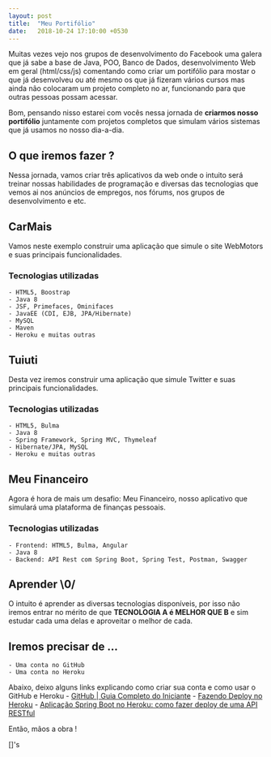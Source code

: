 ```yaml
---
layout: post
title:  "Meu Portifólio"
date:   2018-10-24 17:10:00 +0530
---
```


Muitas vezes vejo nos grupos de desenvolvimento do Facebook uma galera que já sabe a base de Java, POO, Banco de Dados, desenvolvimento Web em geral (html/css/js) comentando como criar um portifólio para mostar o que já desenvolveu ou até mesmo os que já fizeram vários cursos mas ainda não colocaram um projeto completo no ar, funcionando para que outras pessoas possam acessar.

Bom, pensando nisso estarei com vocês nessa jornada de **criarmos nosso portifólio** juntamente com projetos completos que simulam vários sistemas que já usamos no nosso dia-a-dia.

## O que iremos fazer ?

Nessa jornada, vamos criar três aplicativos da web onde o intuito será treinar nossas habilidades de programação e diversas das tecnologias que vemos ai nos anúncios de empregos, nos fórums, nos grupos de desenvolvimento e etc.

## CarMais

Vamos neste exemplo construir uma aplicação que simule o site WebMotors  e suas principais funcionalidades.

### Tecnologias utilizadas 
    - HTML5, Boostrap
    - Java 8
    - JSF, Primefaces, Ominifaces
    - JavaEE (CDI, EJB, JPA/Hibernate)
    - MySQL
    - Maven
    - Heroku e muitas outras


## Tuiuti

Desta vez iremos construir uma aplicação que simule Twitter e suas principais funcionalidades.

### Tecnologias utilizadas 
    - HTML5, Bulma
    - Java 8
    - Spring Framework, Spring MVC, Thymeleaf
    - Hibernate/JPA, MySQL
    - Heroku e muitas outras


## Meu Financeiro

Agora é hora de mais um desafio: Meu Financeiro, nosso aplicativo que simulará uma plataforma de finanças pessoais.

### Tecnologias utilizadas 
    - Frontend: HTML5, Bulma, Angular
    - Java 8
    - Backend: API Rest com Spring Boot, Spring Test, Postman, Swagger


## Aprender \0/

O intuito é aprender as diversas tecnologias disponíveis, por isso não iremos entrar no mérito de que **TECNOLOGIA A é MELHOR QUE B** e sim estudar cada uma delas e aproveitar o melhor de cada.


## Iremos precisar de ...

    - Uma conta no GitHub
    - Uma conta no Heroku

Abaixo, deixo alguns links explicando como criar sua conta e como usar o GitHub e Heroku
    - [GitHub | Guia Completo do Iniciante](https://www.youtube.com/watch?v=UbJLOn1PAKw)
    - [Fazendo Deploy no Heroku](https://www.youtube.com/watch?v=kY4u39a6Ueg)
    - [Aplicação Spring Boot no Heroku: como fazer deploy de uma API RESTful](https://www.youtube.com/watch?v=dusvP0CFisw)


Então, mãos a obra !

[]'s